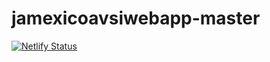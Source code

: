 # jamexicoavsiwebapp-master

[![Netlify Status](https://api.netlify.com/api/v1/badges/43194fb4-02d0-4a83-84f7-ae75ed803357/deploy-status)](https://app.netlify.com/sites/fantastic-fox-f5afed/deploys)
